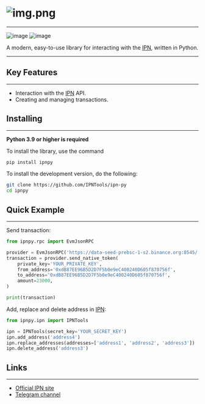 #  ![img.png](https://ipntest.alfaline.dev/img/log_in/header_logo.svg)
<hr/>

![image](https://img.shields.io/pypi/v/ipn-pi.svg)
![image](https://img.shields.io/pypi/pyversions/ipn-py.svg)

A modern, easy-to-use library for interacting with the [IPN](https://ipn.tools/), written in Python.
<hr/>


## Key Features
<hr/>

- Interaction with the [IPN](https://ipn.tools/) API.
- Creating and managing transactions.

## Installing
<hr/>

**Python 3.9 or higher is required**


To install the library, use the command
```bash
pip install ipnpy
```

To install the development version, do the following:

```bash
git clone https://github.com/IPNTools/ipn-py
cd ipnpy
```

## Quick Example
<hr/>

Send transaction:
```python
from ipnpy.rpc import EvmJsonRPC

provider = EvmJsonRPC('https://data-seed-prebsc-1-s2.binance.org:8545/')
transaction = provider.send_native_token(
    private_key='YOUR_PRIVATE_KEY',
    from_address='0xdB87EE96B5D2D7F5b0e9eC400240D605f870756f',
    to_address='0xdB87EE96B5D2D7F5b0e9eC400240D605f870756f',
    amount=23000,
)

print(transaction)
```

Add, replace and delete address in [IPN](https://ipn.tools/):
```python
from ipnpy.ipn import IPNTools

ipn = IPNTools(secret_key='YOUR_SECRET_KEY')
ipn.add_address('address4')
ipn.replace_addresses(addresses=['address1', 'address2', 'address3'])
ipn.delete_address('address3')
```

## Links
<hr/>

- [Official IPN site](https://ipn.tools/)
- [Telegram channel](https://t.me/ipn_tools)